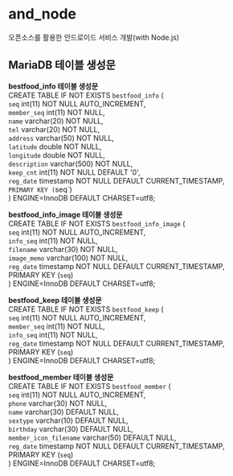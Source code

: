# and_node
오픈소스를 활용한 안드로이드 서비스 개발(with Node.js)

## MariaDB 테이블 생성문


**bestfood_info 테이블 생성문**  
CREATE TABLE IF NOT EXISTS `bestfood_info` (  
  `seq` int(11) NOT NULL AUTO_INCREMENT,  
  `member_seq` int(11) NOT NULL,  
  `name` varchar(20) NOT NULL,  
  `tel` varchar(20) NOT NULL,  
  `address` varchar(50) NOT NULL,  
  `latitude` double NOT NULL,  
  `longitude` double NOT NULL,  
  `description` varchar(500) NOT NULL,  
  `keep_cnt` int(11) NOT NULL DEFAULT '0',  
  `reg_date` timestamp NOT NULL DEFAULT CURRENT_TIMESTAMP,  
  `PRIMARY KEY (`seq`)  
) ENGINE=InnoDB DEFAULT CHARSET=utf8;  


**bestfood_info_image 테이블 생성문**   
CREATE TABLE IF NOT EXISTS `bestfood_info_image` (  
  `seq` int(11) NOT NULL AUTO_INCREMENT,  
  `info_seq` int(11) NOT NULL,  
  `filename` varchar(30) NOT NULL,  
  `image_memo` varchar(100) NOT NULL,  
  `reg_date` timestamp NOT NULL DEFAULT CURRENT_TIMESTAMP,  
  PRIMARY KEY (`seq`)  
) ENGINE=InnoDB DEFAULT CHARSET=utf8;


**bestfood_keep 테이블 생성문**   
CREATE TABLE IF NOT EXISTS `bestfood_keep` (  
  `seq` int(11) NOT NULL AUTO_INCREMENT,  
  `member_seq` int(11) NOT NULL,  
  `info_seq` int(11) NOT NULL,  
  `reg_date` timestamp NOT NULL DEFAULT CURRENT_TIMESTAMP,  
  PRIMARY KEY (`seq`)  
) ENGINE=InnoDB DEFAULT CHARSET=utf8;  

 
**bestfood_member 테이블 생성문**   
CREATE TABLE IF NOT EXISTS `bestfood_member` (  
  `seq` int(11) NOT NULL AUTO_INCREMENT,  
  `phone` varchar(30) NOT NULL,  
  `name` varchar(30) DEFAULT NULL,  
  `sextype` varchar(10) DEFAULT NULL,  
  `birthday` varchar(30) DEFAULT NULL,  
  `member_icon_filename` varchar(50) DEFAULT NULL,  
  `reg_date` timestamp NOT NULL DEFAULT CURRENT_TIMESTAMP,  
  PRIMARY KEY (`seq`)  
) ENGINE=InnoDB DEFAULT CHARSET=utf8;  


